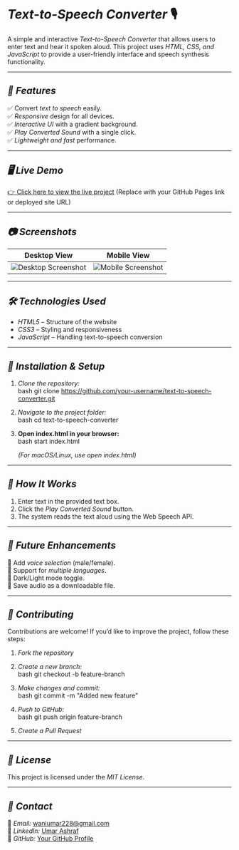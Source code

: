 # *Text-to-Speech Converter* 🎙  

A simple and interactive *Text-to-Speech Converter* that allows users to enter text and hear it spoken aloud. This project uses *HTML, CSS, and JavaScript* to provide a user-friendly interface and speech synthesis functionality.  

---

## *🚀 Features*  
✅ Convert *text to speech* easily.  
✅ *Responsive* design for all devices.  
✅ *Interactive UI* with a gradient background.  
✅ *Play Converted Sound* with a single click.  
✅ *Lightweight and fast* performance.  

---

## *🖥 Live Demo*  
[👉 Click here to view the live project](#) (Replace with your GitHub Pages link or deployed site URL)  

---

## *📷 Screenshots*  

| Desktop View | Mobile View |  
|-------------|------------|  
| ![Desktop Screenshot](#) | ![Mobile Screenshot](#) | (Add actual screenshots here)  

---

## *🛠 Technologies Used*  
- *HTML5* – Structure of the website  
- *CSS3* – Styling and responsiveness  
- *JavaScript* – Handling text-to-speech conversion  

---

## *📌 Installation & Setup*  

1. *Clone the repository:*  
   bash
   git clone https://github.com/your-username/text-to-speech-converter.git
   
2. *Navigate to the project folder:*  
   bash
   cd text-to-speech-converter
   
3. **Open index.html in your browser:**  
   bash
   start index.html
     
   *(For macOS/Linux, use open index.html)*  

---

## *🎤 How It Works*  
1. Enter text in the provided text box.  
2. Click the *Play Converted Sound* button.  
3. The system reads the text aloud using the Web Speech API.  

---

## *🎯 Future Enhancements*  
🔹 Add *voice selection* (male/female).  
🔹 Support for *multiple languages*.  
🔹 Dark/Light mode toggle.  
🔹 Save audio as a downloadable file.  

---

## *🤝 Contributing*  
Contributions are welcome! If you’d like to improve the project, follow these steps:  

1. *Fork the repository*  
2. *Create a new branch:*  
   bash
   git checkout -b feature-branch
   
3. *Make changes and commit:*  
   bash
   git commit -m "Added new feature"
   
4. *Push to GitHub:*  
   bash
   git push origin feature-branch
   
5. *Create a Pull Request*  

---

## *📜 License*  
This project is licensed under the *MIT License*.  

---

## *📩 Contact*  
📧 *Email:* waniumar228@gmail.com  
🔗 *LinkedIn:* [Umar Ashraf](www.linkedin.com/in/umar-ashraf-b15655275)  
🔗 *GitHub:* [Your GitHub Profile](https://github.com/your-Umar7406)  
